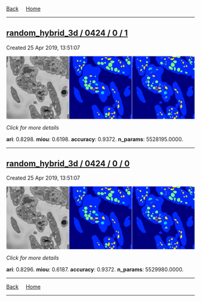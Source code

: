 
[Back](..)&nbsp;&nbsp;&nbsp;&nbsp;&nbsp;[Home](https://leapmanlab.github.io/snapshots)

---

<div class="summary"><a href="1"><h2>random_hybrid_3d / 0424 / 0 / 1</h2></a><p>Created 25 Apr 2019, 13:51:07
</p><a href="1"><img src="1/media/summary.png" align="center"></a><p>
<i>Click for more details</i>
</p></div>

**ari**: 0.8298. **miou**: 0.6198. **accuracy**: 0.9372. **n_params**: 5528195.0000. 

---

<div class="summary"><a href="0"><h2>random_hybrid_3d / 0424 / 0 / 0</h2></a><p>Created 25 Apr 2019, 13:51:07
</p><a href="0"><img src="0/media/summary.png" align="center"></a><p>
<i>Click for more details</i>
</p></div>

**ari**: 0.8296. **miou**: 0.6187. **accuracy**: 0.9372. **n_params**: 5529980.0000. 

---

[Back](..)&nbsp;&nbsp;&nbsp;&nbsp;&nbsp;[Home](https://leapmanlab.github.io/snapshots)

---